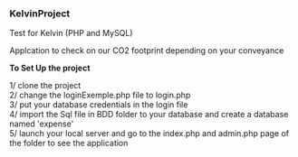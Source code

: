 ### KelvinProject
Test for Kelvin (PHP and MySQL)

Applcation to check on our CO2 footprint depending on your conveyance

**To Set Up the project**

1/ clone the project</br>
2/ change the loginExemple.php file to login.php</br>
3/ put your database credentials in the login file</br>
4/ import the Sql file in BDD folder to your database and create a database named 'expense'</br>
5/ launch your local server and go to the index.php and admin.php page of the folder to see the application</br>
